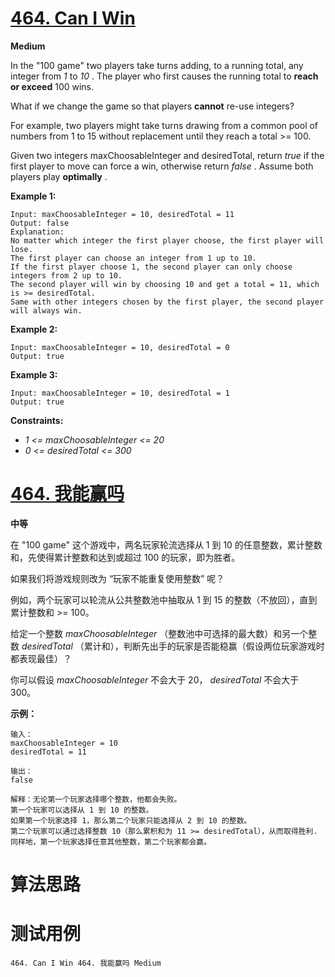 # [464. Can I Win][enTitle]

**Medium**

In the "100 game" two players take turns adding, to a running total, any integer from  *1*  to  *10* . The player who first causes the running total to **reach or exceed**  100 wins.

What if we change the game so that players **cannot**  re-use integers?

For example, two players might take turns drawing from a common pool of numbers from 1 to 15 without replacement until they reach a total >= 100.

Given two integers maxChoosableInteger and desiredTotal, return  *true*  if the first player to move can force a win, otherwise return  *false* . Assume both players play **optimally** .



**Example 1:** 

```
Input: maxChoosableInteger = 10, desiredTotal = 11
Output: false
Explanation:
No matter which integer the first player choose, the first player will lose.
The first player can choose an integer from 1 up to 10.
If the first player choose 1, the second player can only choose integers from 2 up to 10.
The second player will win by choosing 10 and get a total = 11, which is >= desiredTotal.
Same with other integers chosen by the first player, the second player will always win.

```

**Example 2:** 

```
Input: maxChoosableInteger = 10, desiredTotal = 0
Output: true

```

**Example 3:** 

```
Input: maxChoosableInteger = 10, desiredTotal = 1
Output: true

```



**Constraints:** 

-  *1 <= maxChoosableInteger <= 20*  
-  *0 <= desiredTotal <= 300* 


# [464. 我能赢吗][cnTitle]

**中等**

在 "100 game" 这个游戏中，两名玩家轮流选择从 1 到 10 的任意整数，累计整数和，先使得累计整数和达到或超过 100 的玩家，即为胜者。

如果我们将游戏规则改为 “玩家不能重复使用整数” 呢？

例如，两个玩家可以轮流从公共整数池中抽取从 1 到 15 的整数（不放回），直到累计整数和 >= 100。

给定一个整数  *maxChoosableInteger*  （整数池中可选择的最大数）和另一个整数  *desiredTotal* （累计和），判断先出手的玩家是否能稳赢（假设两位玩家游戏时都表现最佳）？

你可以假设  *maxChoosableInteger*  不会大于 20，  *desiredTotal*  不会大于 300。

**示例：** 

```
输入：
maxChoosableInteger = 10
desiredTotal = 11

输出：
false

解释：无论第一个玩家选择哪个整数，他都会失败。
第一个玩家可以选择从 1 到 10 的整数。
如果第一个玩家选择 1，那么第二个玩家只能选择从 2 到 10 的整数。
第二个玩家可以通过选择整数 10（那么累积和为 11 >= desiredTotal），从而取得胜利.
同样地，第一个玩家选择任意其他整数，第二个玩家都会赢。

```




# 算法思路

# 测试用例
```
464. Can I Win 464. 我能赢吗 Medium
```

[enTitle]: https://leetcode.com/problems/can-i-win/
[cnTitle]: https://leetcode-cn.com/problems/can-i-win/
